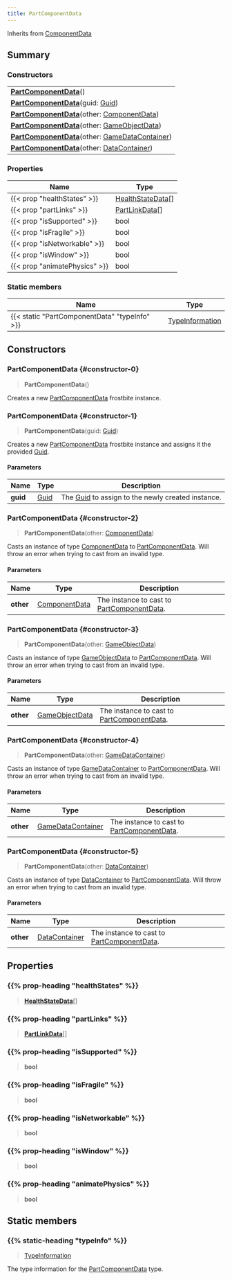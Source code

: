 ```yaml
---
title: PartComponentData
---
```


Inherits from 
[ComponentData](/vext/ref/fb/componentdata)

## Summary
### Constructors
| |
| ----------- |
| **[PartComponentData](#constructor-0)**() |
| **[PartComponentData](#constructor-1)**(guid: [Guid](/vext/ref/shared/class/guid)) |
| **[PartComponentData](#constructor-2)**(other: [ComponentData](/vext/ref/fb/componentdata)) |
| **[PartComponentData](#constructor-3)**(other: [GameObjectData](/vext/ref/fb/gameobjectdata)) |
| **[PartComponentData](#constructor-4)**(other: [GameDataContainer](/vext/ref/fb/gamedatacontainer)) |
| **[PartComponentData](#constructor-5)**(other: [DataContainer](/vext/ref/shared/class/datacontainer)) |

### Properties
| Name | Type |
| ---- | ---- |
| {{< prop "healthStates" >}} | [HealthStateData](/vext/ref/fb/healthstatedata)[] |
| {{< prop "partLinks" >}} | [PartLinkData](/vext/ref/fb/partlinkdata)[] |
| {{< prop "isSupported" >}} | bool |
| {{< prop "isFragile" >}} | bool |
| {{< prop "isNetworkable" >}} | bool |
| {{< prop "isWindow" >}} | bool |
| {{< prop "animatePhysics" >}} | bool |

### Static members
| Name | Type |
| ---- | ---- |
| {{< static "PartComponentData" "typeInfo" >}} | [TypeInformation](/vext/ref/shared/class/typeinformation) |

## Constructors
### PartComponentData {#constructor-0}
> **PartComponentData**()

Creates a new [PartComponentData](/vext/ref/fb/partcomponentdata) frostbite instance.

### PartComponentData {#constructor-1}
> **PartComponentData**(guid: [Guid](/vext/ref/shared/class/guid))

Creates a new [PartComponentData](/vext/ref/fb/partcomponentdata) frostbite instance and assigns it the provided [Guid](/vext/ref/shared/class/guid).

#### Parameters
| Name | Type | Description |
| ---- | ---- | ----------- |
| **guid** | [Guid](/vext/ref/shared/class/guid) | The [Guid](/vext/ref/shared/class/guid) to assign to the newly created instance. |

### PartComponentData {#constructor-2}
> **PartComponentData**(other: [ComponentData](/vext/ref/fb/componentdata))

Casts an instance of type [ComponentData](/vext/ref/fb/componentdata) to [PartComponentData](/vext/ref/fb/partcomponentdata). Will throw an error when trying to cast from an invalid type.

#### Parameters
| Name | Type | Description |
| ---- | ---- | ----------- |
| **other** | [ComponentData](/vext/ref/fb/componentdata) | The instance to cast to [PartComponentData](/vext/ref/fb/partcomponentdata). |

### PartComponentData {#constructor-3}
> **PartComponentData**(other: [GameObjectData](/vext/ref/fb/gameobjectdata))

Casts an instance of type [GameObjectData](/vext/ref/fb/gameobjectdata) to [PartComponentData](/vext/ref/fb/partcomponentdata). Will throw an error when trying to cast from an invalid type.

#### Parameters
| Name | Type | Description |
| ---- | ---- | ----------- |
| **other** | [GameObjectData](/vext/ref/fb/gameobjectdata) | The instance to cast to [PartComponentData](/vext/ref/fb/partcomponentdata). |

### PartComponentData {#constructor-4}
> **PartComponentData**(other: [GameDataContainer](/vext/ref/fb/gamedatacontainer))

Casts an instance of type [GameDataContainer](/vext/ref/fb/gamedatacontainer) to [PartComponentData](/vext/ref/fb/partcomponentdata). Will throw an error when trying to cast from an invalid type.

#### Parameters
| Name | Type | Description |
| ---- | ---- | ----------- |
| **other** | [GameDataContainer](/vext/ref/fb/gamedatacontainer) | The instance to cast to [PartComponentData](/vext/ref/fb/partcomponentdata). |

### PartComponentData {#constructor-5}
> **PartComponentData**(other: [DataContainer](/vext/ref/shared/class/datacontainer))

Casts an instance of type [DataContainer](/vext/ref/shared/class/datacontainer) to [PartComponentData](/vext/ref/fb/partcomponentdata). Will throw an error when trying to cast from an invalid type.

#### Parameters
| Name | Type | Description |
| ---- | ---- | ----------- |
| **other** | [DataContainer](/vext/ref/shared/class/datacontainer) | The instance to cast to [PartComponentData](/vext/ref/fb/partcomponentdata). |

## Properties
### {{% prop-heading "healthStates" %}}
> **[HealthStateData](/vext/ref/fb/healthstatedata)**[]

### {{% prop-heading "partLinks" %}}
> **[PartLinkData](/vext/ref/fb/partlinkdata)**[]

### {{% prop-heading "isSupported" %}}
> **bool**

### {{% prop-heading "isFragile" %}}
> **bool**

### {{% prop-heading "isNetworkable" %}}
> **bool**

### {{% prop-heading "isWindow" %}}
> **bool**

### {{% prop-heading "animatePhysics" %}}
> **bool**

## Static members
### {{% static-heading "typeInfo" %}}
> [TypeInformation](/vext/ref/shared/class/typeinformation)

The type information for the [PartComponentData](/vext/ref/fb/partcomponentdata) type.

